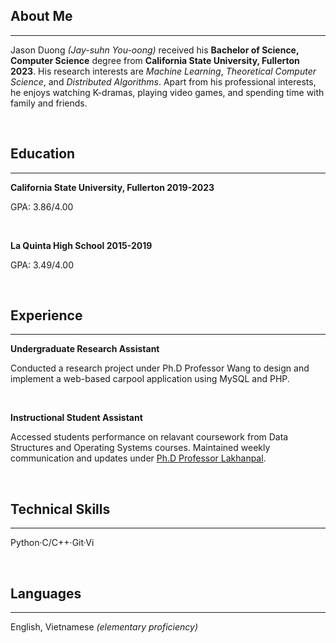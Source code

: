 
## About Me

---

Jason Duong _(Jay-suhn You-oong)_ received his __Bachelor of Science, Computer Science__ degree from __California State University, Fullerton 2023__. His research interests are _Machine Learning_, _Theoretical Computer Science_, and _Distributed Algorithms_. Apart from his professional interests, he enjoys watching K-dramas, playing video games, and spending time with family and friends.

<br/>

## Education

---

__California State University, Fullerton 2019-2023__

GPA: 3.86/4.00

<br/>

__La Quinta High School 2015-2019__

GPA: 3.49/4.00

<br/>

## Experience

---

__Undergraduate Research Assistant__

Conducted a research project under Ph.D Professor Wang to design and implement a web-based carpool application using MySQL and PHP.

<br/>

__Instructional Student Assistant__

Accessed students performance on relavant coursework from Data Structures and Operating Systems courses.
Maintained weekly communication and updates under [Ph.D Professor Lakhanpal](https://www.linkedin.com/in/shilpa-lakhanpal).

<br/>

## Technical Skills

---

Python·C/C++·Git·Vi

<br/>

## Languages

---

English, Vietnamese _(elementary proficiency)_